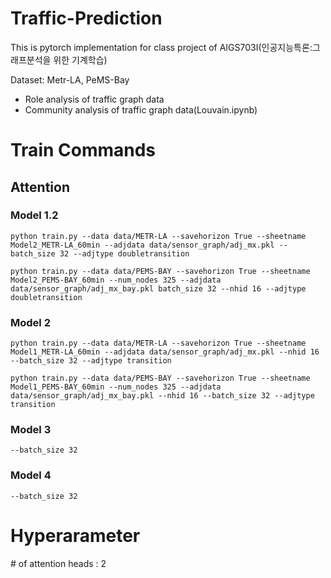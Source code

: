 Traffic-Prediction
=================

This is pytorch implementation for class project of AIGS703I(인공지능특론:그래프분석을 위한 기계학습)

Dataset: Metr-LA, PeMS-Bay

* Role analysis of traffic graph data
* Community analysis of traffic graph data(Louvain.ipynb)


# Train Commands


## Attention 

### Model 1.2
```python train.py --data data/METR-LA --savehorizon True --sheetname Model2_METR-LA_60min --adjdata data/sensor_graph/adj_mx.pkl --batch_size 32 --adjtype doubletransition```

```python train.py --data data/PEMS-BAY --savehorizon True --sheetname Model2_PEMS-BAY_60min --num_nodes 325 --adjdata data/sensor_graph/adj_mx_bay.pkl batch_size 32 --nhid 16 --adjtype doubletransition```


### Model 2
```python train.py --data data/METR-LA --savehorizon True --sheetname Model1_METR-LA_60min --adjdata data/sensor_graph/adj_mx.pkl --nhid 16 --batch_size 32 --adjtype transition```

```python train.py --data data/PEMS-BAY --savehorizon True --sheetname Model1_PEMS-BAY_60min --num_nodes 325 --adjdata data/sensor_graph/adj_mx_bay.pkl --nhid 16 --batch_size 32 --adjtype transition```

### Model 3 

`--batch_size 32`

### Model 4 

`--batch_size 32`

# Hyperarameter 

\# of attention heads : 2
